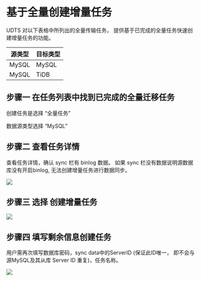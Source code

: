 # 基于全量创建增量任务

UDTS 对以下表格中所列出的全量传输任务， 提供基于已完成的全量任务快速创建增量任务的功能。 

|源类型| 目标类型|
| --- | --- |
| MySQL | MySQL |
| MySQL | TiDB |

## 步骤一 在任务列表中找到已完成的全量迁移任务

创建任务是选择 “全量任务” 

数据源类型选择 “MySQL” 

## 步骤二 查看任务详情

查看任务详情，确认 sync 栏有 binlog 数据。 如果 sync 栏没有数据说明源数据库没有开启binlog, 无法创建增量任务进行数据同步。

![](http://udts-doc.cn-bj.ufileos.com/config002.png)

## 步骤三 选择 创建增量任务

![](http://udts-doc.cn-bj.ufileos.com/create006.png)

## 步骤四 填写剩余信息创建任务

用户需再次填写数据库密码，sync data中的ServerID (保证此ID唯一， 即不会与源MySQL及其从库 Server ID 重复)，任务名称。

![](http://udts-doc.cn-bj.ufileos.com/create007.png)





